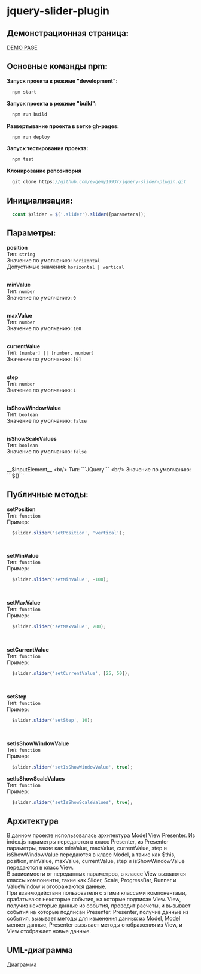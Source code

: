 # jquery-slider-plugin

## Демонстрационная страница:
  [DEMO PAGE](https://evgeny1993r.github.io/jquery-slider-plugin/)

## Основные команды npm:
__Запуск проекта в режиме "development":__
```js
  npm start 
```
__Запуск проекта в режиме "build":__
```js
  npm run build
```
__Развертывание проекта в ветке gh-pages:__
```js
  npm run deploy
```
__Запуск тестирования проекта:__
```js
  npm test
```
__Клонирование репозитория__
```js
  git clone https://github.com/evgeny1993r/jquery-slider-plugin.git
```
  
## Инициализация:
```js
  const $slider = $('.slider').slider([parameters]);
```

## Параметры:
__position__ <br/>
Тип: ```string``` <br/>
Значение по умолчанию: ```horizontal``` <br/>
Допустимые значения: ```horizontal | vertical``` <br/>
<br/>

__minValue__ <br/>
Тип: ```number``` <br/>
Значение по умолчанию: ```0``` <br/>
<br/>

__maxValue__ <br/>
Тип: ```number``` <br/>
Значение по умолчанию: ```100``` <br/>
<br/>

__currentValue__ <br/>
Тип: ```[number] || [number, number]``` <br/>
Значение по умолчанию: ```[0]``` <br/>
<br/>

__step__ <br/>
Тип: ```number``` <br/>
Значение по умолчанию: ```1``` <br/>
<br/>

__isShowWindowValue__ <br/>
Тип: ```boolean``` <br/>
Значение по умолчанию: ```false``` <br/>
<br/>

__isShowScaleValues__ <br/>
Тип: ```boolean``` <br/>
Значение по умолчанию: ```false``` <br/>
<br/>

__$inputElement__ <br/>
Тип: ```JQuery``` <br/>
Значение по умолчанию: ```$()``` <br/>

## Публичные методы:
__setPosition__ <br/>
Тип: `function` <br/>
Пример:
```js
  $slider.slider('setPosition', 'vertical');
```
<br/>

__setMinValue__ <br/>
Тип: `function` <br/>
Пример:
```js
  $slider.slider('setMinValue', -100);
```
<br/>

__setMaxValue__ <br/>
Тип: `function` <br/>
Пример: 
```js
  $slider.slider('setMaxValue', 200);
```
<br/>

__setCurrentValue__ <br/>
Тип: `function` <br/>
Пример:
```js
  $slider.slider('setCurrentValue', [25, 50]);
```
<br/>

__setStep__ <br/>
Тип: ```function``` <br/>
Пример:
```js
  $slider.slider('setStep', 10);
```
<br/>

__setIsShowWindowValue__ <br/>
Тип: ```function``` <br/>
Пример: 
```js
  $slider.slider('setIsShowWindowValue', true);
```

__setIsShowScaleValues__ <br/>
Тип: ```function``` <br/>
Пример: 
```js
  $slider.slider('setIsShowScaleValues', true);
```

## Архитектура
В данном проекте использовалась архитектура Model View Presenter. 
Из index.js параметры передаются в класс Presenter, из Presenter параметры, такие как minValue, maxValue, currentValue, step и isShowWindowValue передаются в класс Model, а такие как $this, position, minValue, maxValue, currentValue, step и isShowWindowValue передаются в класс View. <br/>
В зависимости от переданных параметров, в классе View вызваются классы компоненты, такие как Slider, Scale, ProgressBar, Runner и ValueWindow и отображаются данные. <br/>
При взаимодействии пользователя с этими классами компонентами, срабатывают некоторые события, на которые подписан View. View, получив некоторые данные из события, проводит расчеты, и вызывает события на которые подписан Presenter. Presenter, получив данные из события, вызывает методы для изменения данных из Model, Model меняет данные, Presenter вызывает методы отображения из View, и View отображает новые данные.

## UML-диаграмма
[Диаграмма](https://github.com/evgeny1993r/jquery-slider-plugin/blob/main/src/images/Diagram.png)
